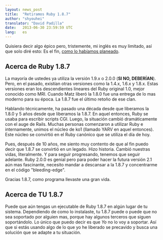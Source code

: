 ```yaml
---
layout: news_post
title:  "Retiramos Ruby 1.8.7"
author: "shyouhei"
translator: "David Padilla"
date:   2013-06-30 23:59:59 UTC
lang:   es
---
```


Quisiera decir algo épico pero, tristemente, mi inglés es muy limitado,
así que solo diré esto: Es el fin, [como lo habíamos planeado][1].

[1]: http://www.ruby-lang.org/es/news/2011/10/06/plans-for-1-8-7/

## Acerca de Ruby 1.8.7

La mayoría de ustedes ya utiliza la versión 1.9.x o 2.0.0
(**SI NO, DEBERÍAN**).
Pero, en el pasado, existían otras versiones como la 1.4.x, 1.6.x y 1.8.x.
Estas versiones eran los descendientes lineares del Ruby original 1.0, mejor
conocido como MRI. Cuando Matz liberó la 1.8.0 fue una entrega de lo mas
moderno para su época.
La 1.8.7 fue el último retoño de ese clan.

Hablando técnicamente, ha pasado una década desde que liberamos la 1.8.0 y
5 años desde que liberamos la 1.8.7. En aquel entonces, Ruby se usaba para
escribir scripts CGI. Luego, la situación cambió dramáticamente con
el auge de Rails.
Muchas personas comenzaron a utilizar Ruby e internamente, unimos
el núcleo de ko1 (llamado YARV en aquel entonces). Este núcleo se convirtió
en el Ruby canónico que se utiliza el día de hoy.

Pues, después de 10 años, me siento muy contento de que al fin puedo decir
que 1.8.7 se convirtió en un legado. Hizo historia. Cambió nuestras vidas,
literalmente.
Y para seguir progresando, tenemos que seguir adelante. Ruby 2.0.0 es genial
pero para poder hacer la futura versión 2.1 aún mas fascinante, necesito
mandar a descansar a la 1.8.7 y concentrarme en el código "bleeding-edge".

Gracias 1.8.7, como programa llevaste una gran vida.

## Acerca de TU 1.8.7

Puede que aún tengas un ejecutable de Ruby 1.8.7 en algún lugar de tu sistema.
Dependiendo de como lo instalaste, tu 1.8.7 puede o puede que no sea soportado
por alguien mas, porque hay algunos terceros que siguen soportándolo.
Lo único que puedo decir es que _Yo_ no lo voy a soportar. Así que si estás
usando algo de lo que yo he liberado se precavido y busca una solución que
se adapte a tu situación.
